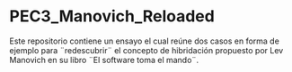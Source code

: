 # PEC3_Manovich_Reloaded
Este repositorio contiene un ensayo el cual reúne dos casos en forma de ejemplo para ¨redescubrir¨ el concepto de hibridación propuesto por Lev Manovich en su libro ¨El software toma el mando¨.
